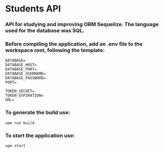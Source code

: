 # Students API
### API for studying and improving ORM Sequelize. The language used for the database was SQL.

### Before compiling the application, add an .env file to the workspace root, following the template:
    DATABASE=
    DATABASE_HOST=
    DATABASE_PORT=
    DATABASE_USERNAME=
    DATABASE_PASSWORD=
    PORT=

    TOKEN_SECRET=
    TOKEN_EXPIRATION=
    URL=


### To generate the build use:
    npm run build

### To start the application use:
    npm start
